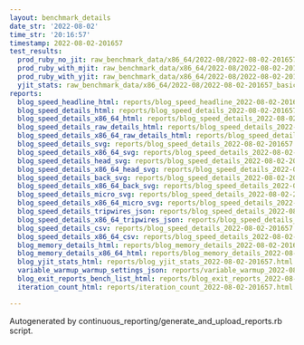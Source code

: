 ```yaml
---
layout: benchmark_details
date_str: '2022-08-02'
time_str: '20:16:57'
timestamp: 2022-08-02-201657
test_results:
  prod_ruby_no_jit: raw_benchmark_data/x86_64/2022-08/2022-08-02-201657_basic_benchmark_prod_ruby_no_jit.json
  prod_ruby_with_mjit: raw_benchmark_data/x86_64/2022-08/2022-08-02-201657_basic_benchmark_prod_ruby_with_mjit.json
  prod_ruby_with_yjit: raw_benchmark_data/x86_64/2022-08/2022-08-02-201657_basic_benchmark_prod_ruby_with_yjit.json
  yjit_stats: raw_benchmark_data/x86_64/2022-08/2022-08-02-201657_basic_benchmark_yjit_stats.json
reports:
  blog_speed_headline_html: reports/blog_speed_headline_2022-08-02-201657.html
  blog_speed_details_html: reports/blog_speed_details_2022-08-02-201657.html
  blog_speed_details_x86_64_html: reports/blog_speed_details_2022-08-02-201657.x86_64.html
  blog_speed_details_raw_details_html: reports/blog_speed_details_2022-08-02-201657.raw_details.html
  blog_speed_details_x86_64_raw_details_html: reports/blog_speed_details_2022-08-02-201657.x86_64.raw_details.html
  blog_speed_details_svg: reports/blog_speed_details_2022-08-02-201657.svg
  blog_speed_details_x86_64_svg: reports/blog_speed_details_2022-08-02-201657.x86_64.svg
  blog_speed_details_head_svg: reports/blog_speed_details_2022-08-02-201657.head.svg
  blog_speed_details_x86_64_head_svg: reports/blog_speed_details_2022-08-02-201657.x86_64.head.svg
  blog_speed_details_back_svg: reports/blog_speed_details_2022-08-02-201657.back.svg
  blog_speed_details_x86_64_back_svg: reports/blog_speed_details_2022-08-02-201657.x86_64.back.svg
  blog_speed_details_micro_svg: reports/blog_speed_details_2022-08-02-201657.micro.svg
  blog_speed_details_x86_64_micro_svg: reports/blog_speed_details_2022-08-02-201657.x86_64.micro.svg
  blog_speed_details_tripwires_json: reports/blog_speed_details_2022-08-02-201657.tripwires.json
  blog_speed_details_x86_64_tripwires_json: reports/blog_speed_details_2022-08-02-201657.x86_64.tripwires.json
  blog_speed_details_csv: reports/blog_speed_details_2022-08-02-201657.csv
  blog_speed_details_x86_64_csv: reports/blog_speed_details_2022-08-02-201657.x86_64.csv
  blog_memory_details_html: reports/blog_memory_details_2022-08-02-201657.html
  blog_memory_details_x86_64_html: reports/blog_memory_details_2022-08-02-201657.x86_64.html
  blog_yjit_stats_html: reports/blog_yjit_stats_2022-08-02-201657.html
  variable_warmup_warmup_settings_json: reports/variable_warmup_2022-08-02-201657.warmup_settings.json
  blog_exit_reports_bench_list_html: reports/blog_exit_reports_2022-08-02-201657.bench_list.html
  iteration_count_html: reports/iteration_count_2022-08-02-201657.html

---
```

Autogenerated by continuous_reporting/generate_and_upload_reports.rb script.
